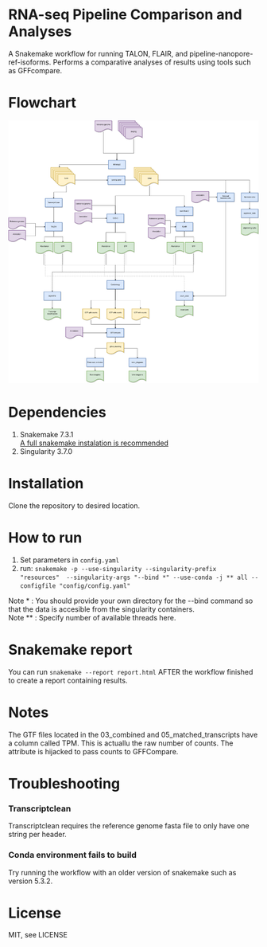 # RNA-seq Pipeline Comparison and Analyses

A Snakemake workflow for running TALON, FLAIR, and pipeline-nanopore-ref-isoforms. Performs a comparative analyses of results using tools such as GFFcompare.

# <a name="Flowchart"><a/>Flowchart

<img title="RPCA_flowchart" src="RPCA.png" alt="">

# <a name="Dependencies"><a/>Dependencies

1. Snakemake 7.3.1 <br>
[A full snakemake instalation is recommended](https://snakemake.readthedocs.io/en/stable/getting_started/installation.html#full-installation)
2. Singularity 3.7.0

# <a name="Installation"><a/>Installation

Clone the repository to desired location.

# <a name="How to run"><a/>How to run

1. Set parameters in ```config.yaml```
2. run: ```snakemake -p --use-singularity --singularity-prefix "resources"  --singularity-args "--bind *" --use-conda -j ** all --configfile "config/config.yaml"```

Note * : You should provide your own directory for the --bind command so that the data is accesible from the singularity containers. <br>
Note ** : Specify number of available threads here.

# <a name="Snakemake report"><a/>Snakemake report

You can run ```snakemake --report report.html``` AFTER the workflow finished to create a report containing results.

# <a name="Notes"><a/>Notes

The GTF files located in the 03_combined and 05_matched_transcripts have a column called TPM. This is actuallu the raw number of counts. The attribute is hijacked to pass counts to GFFCompare.

# <a name="Troubleshooting"><a/>Troubleshooting

### Transcriptclean
Transcriptclean requires the reference genome fasta file to only have one string per header.

### Conda environment fails to build
Try running the workflow with an older version of snakemake such as version 5.3.2.


# <a name="License"><a/>License

MIT, see LICENSE